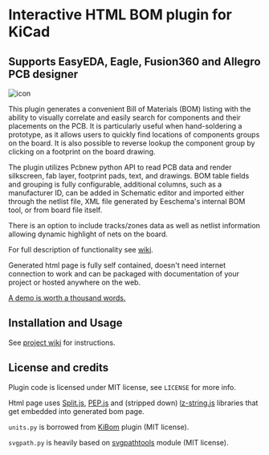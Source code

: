 # Interactive HTML BOM plugin for KiCad
## Supports EasyEDA, Eagle, Fusion360 and Allegro PCB designer

![icon](https://i.imgur.com/js4kDOn.png)

This plugin generates a convenient Bill of Materials (BOM) listing with the
ability to visually correlate and easily search for components and their placements
on the PCB. It is particularly useful when hand-soldering a prototype, as it allows
users to quickly find locations of components groups on the board. It is also possible
to reverse lookup the component group by clicking on a footprint on the board drawing.

The plugin utilizes Pcbnew python API to read PCB data and render silkscreen, fab layer,
footprint pads, text, and drawings. BOM table fields and grouping is fully configurable,
additional columns, such as a manufacturer ID, can be added in Schematic editor and
imported either through the netlist file, XML file generated by Eeschema's internal
BOM tool, or from board file itself.

There is an option to include tracks/zones data as well as netlist information allowing
dynamic highlight of nets on the board.

For full description of functionality see [wiki](https://github.com/openscopeproject/InteractiveHtmlBom/wiki).

Generated html page is fully self contained, doesn't need internet connection to work
and can be packaged with documentation of your project or hosted anywhere on the web.

[A demo is worth a thousand words.](https://openscopeproject.org/InteractiveHtmlBomDemo/)

## Installation and Usage

See [project wiki](https://github.com/openscopeproject/InteractiveHtmlBom/wiki/Installation) for instructions.

## License and credits

Plugin code is licensed under MIT license, see `LICENSE` for more info.

Html page uses [Split.js](https://github.com/nathancahill/Split.js),
[PEP.js](https://github.com/jquery/PEP) and (stripped down)
[lz-string.js](https://github.com/pieroxy/lz-string) libraries that get embedded into
generated bom page.

`units.py` is borrowed from [KiBom](https://github.com/SchrodingersGat/KiBoM)
plugin (MIT license).

`svgpath.py` is heavily based on
[svgpathtools](https://github.com/mathandy/svgpathtools) module (MIT license). 
